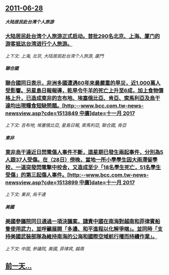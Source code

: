 ## [2011-06-28](/news/2011/06/28/index.md)

##### 大陆居民赴台湾个人旅游
### [ 大陆居民赴台湾个人旅游正式启动。首批290名北京、上海、厦门的游客抵达台湾进行个人旅游。](/news/2011/06/28/大陆居民赴台湾个人旅游正式启动-首批290名北京-上海-厦门的游客抵达台湾进行个人旅游.md)
_上下文: 上海, 北京, 大陆居民赴台湾个人旅游, 廈門_

##### 聯合國
### [ 聯合國同日表示，非洲多國遭遇60年來最嚴重的旱災，近1,000萬人受影響。另星島日報報導，乾旱令牛羊的死亡上升至6成，加上食物價格上升，已造成東非的吉布地、埃塞俄比亞、肯亞、索馬利亞及烏干達均出現糧食短缺問題。[http:--www.bcc.com.tw-news-newsview.asp?cde=1513849 中廣]date=十一月 2017 ](/news/2011/06/28/聯合國同日表示-非洲多國遭遇60年來最嚴重的旱災-近1000萬人受影響-另星島日報報導-乾旱令牛羊的死亡上升至6成.md)
_上下文: 吉布地, 埃塞俄比亞, 星島日報, 索馬利亞, 聯合國, 肯亞_

##### 東非
### [ 東非烏干達近日閃電傷人事件不斷，這星期已發生兩起事件，分別為5人跟37人受傷。在（28日）傍晚，當地一所小學學生因大雨滯留學校，一道突發閃電擊中校舍，又造成至少「18名學生死亡，51名學生受傷」的第三起傷人事件。[http:--www.bcc.com.tw-news-newsview.asp?cde=1513899 中廣]date=十一月 2017 ](/news/2011/06/28/東非烏干達近日閃電傷人事件不斷-這星期已發生兩起事件-分別為5人跟37人受傷-在-28日-傍晚-當地一所小學學生因大雨.md)
_上下文: 東非, 烏干達_

##### 美國
### [ 美國參議院同日通過一項決議案，譴責中國在南海對越南和菲律賓船隻使用武力，並呼籲展開「多邊、和平進程以化解爭端」。並同時「支持美國武裝部隊為維持南海的公海和國際空域航行權而持續作業」。](/news/2011/06/28/美國參議院同日通過一項決議案-譴責中國在南海對越南和菲律賓船隻使用武力-並呼籲展開-多邊-和平進程以化解爭端-並同時.md)
_上下文: 中国, 參議院, 美國, 菲律宾, 越南_

## [前一天...](/news/2011/06/27/index.md)


